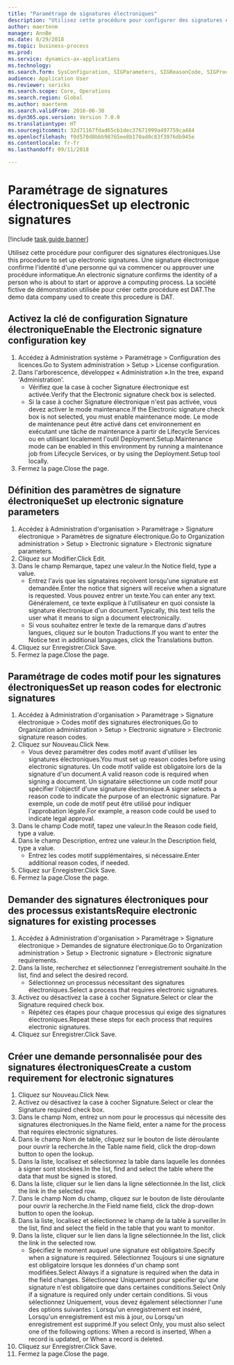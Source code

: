 ```yaml
--- 
title: "Paramétrage de signatures électroniques"
description: "Utilisez cette procédure pour configurer des signatures électroniques."
author: maertenm
manager: AnnBe
ms.date: 8/29/2018
ms.topic: business-process
ms.prod: 
ms.service: dynamics-ax-applications
ms.technology: 
ms.search.form: SysConfiguration, SIGParameters, SIGReasonCode, SIGProcSetup
audience: Application User
ms.reviewer: sericks
ms.search.scope: Core, Operations
ms.search.region: Global
ms.author: maertenm
ms.search.validFrom: 2016-06-30
ms.dyn365.ops.version: Version 7.0.0
ms.translationtype: HT
ms.sourcegitcommit: 32d71167fdad65cb1dec37671999a497759ca484
ms.openlocfilehash: f0d570d8bbb98765ee8b170ad0c83f3976db945e
ms.contentlocale: fr-fr
ms.lasthandoff: 09/11/2018

---
```

# <a name="set-up-electronic-signatures"></a><span data-ttu-id="23554-103">Paramétrage de signatures électroniques</span><span class="sxs-lookup"><span data-stu-id="23554-103">Set up electronic signatures</span></span>

[!include [task guide banner](../../includes/task-guide-banner.md)]

<span data-ttu-id="23554-104">Utilisez cette procédure pour configurer des signatures électroniques.</span><span class="sxs-lookup"><span data-stu-id="23554-104">Use this procedure to set up electronic signatures.</span></span> <span data-ttu-id="23554-105">Une signature électronique confirme l'identité d'une personne qui va commencer ou approuver une procédure informatique.</span><span class="sxs-lookup"><span data-stu-id="23554-105">An electronic signature confirms the identity of a person who is about to start or approve a computing process.</span></span> <span data-ttu-id="23554-106">La société fictive de démonstration utilisée pour créer cette procédure est DAT.</span><span class="sxs-lookup"><span data-stu-id="23554-106">The demo data company used to create this procedure is DAT.</span></span>


## <a name="enable-the-electronic-signature-configuration-key"></a><span data-ttu-id="23554-107">Activez la clé de configuration Signature électronique</span><span class="sxs-lookup"><span data-stu-id="23554-107">Enable the Electronic signature configuration key</span></span>
1. <span data-ttu-id="23554-108">Accédez à Administration système > Paramétrage > Configuration des licences.</span><span class="sxs-lookup"><span data-stu-id="23554-108">Go to System administration > Setup > License configuration.</span></span>
2. <span data-ttu-id="23554-109">Dans l'arborescence, développez « Administration ».</span><span class="sxs-lookup"><span data-stu-id="23554-109">In the tree, expand 'Administration'.</span></span>
    * <span data-ttu-id="23554-110">Vérifiez que la case à cocher Signature électronique est activée.</span><span class="sxs-lookup"><span data-stu-id="23554-110">Verify that the Electronic signature check box is selected.</span></span>  
    * <span data-ttu-id="23554-111">Si la case à cocher Signature électronique n'est pas activée, vous devez activer le mode maintenance.</span><span class="sxs-lookup"><span data-stu-id="23554-111">If the Electronic signature check box is not selected, you must enable maintenance mode.</span></span> <span data-ttu-id="23554-112">Le mode de maintenance peut être activé dans cet environnement en exécutant une tâche de maintenance à partir de Lifecycle Services ou en utilisant localement l'outil Deployment.Setup.</span><span class="sxs-lookup"><span data-stu-id="23554-112">Maintenance mode can be enabled in this environment by running a maintenance job from Lifecycle Services, or by using the Deployment.Setup tool locally.</span></span>  
3. <span data-ttu-id="23554-113">Fermez la page.</span><span class="sxs-lookup"><span data-stu-id="23554-113">Close the page.</span></span>

## <a name="set-up-electronic-signature-parameters"></a><span data-ttu-id="23554-114">Définition des paramètres de signature électronique</span><span class="sxs-lookup"><span data-stu-id="23554-114">Set up electronic signature parameters</span></span>
1. <span data-ttu-id="23554-115">Accédez à Administration d'organisation > Paramétrage > Signature électronique > Paramètres de signature électronique.</span><span class="sxs-lookup"><span data-stu-id="23554-115">Go to Organization administration > Setup > Electronic signature > Electronic signature parameters.</span></span>
2. <span data-ttu-id="23554-116">Cliquez sur Modifier.</span><span class="sxs-lookup"><span data-stu-id="23554-116">Click Edit.</span></span>
3. <span data-ttu-id="23554-117">Dans le champ Remarque, tapez une valeur.</span><span class="sxs-lookup"><span data-stu-id="23554-117">In the Notice field, type a value.</span></span>
    * <span data-ttu-id="23554-118">Entrez l'avis que les signataires reçoivent lorsqu'une signature est demandée.</span><span class="sxs-lookup"><span data-stu-id="23554-118">Enter the notice that signers will receive when a signature is requested.</span></span> <span data-ttu-id="23554-119">Vous pouvez entrer un texte.</span><span class="sxs-lookup"><span data-stu-id="23554-119">You can enter any text.</span></span> <span data-ttu-id="23554-120">Généralement, ce texte explique à l'utilisateur en quoi consiste la signature électronique d'un document.</span><span class="sxs-lookup"><span data-stu-id="23554-120">Typically, this text tells the user what it means to sign a document electronically.</span></span>  
    * <span data-ttu-id="23554-121">Si vous souhaitez entrer le texte de la remarque dans d'autres langues, cliquez sur le bouton Traductions.</span><span class="sxs-lookup"><span data-stu-id="23554-121">If you want to enter the Notice text in additional languages, click the Translations button.</span></span>  
4. <span data-ttu-id="23554-122">Cliquez sur Enregistrer.</span><span class="sxs-lookup"><span data-stu-id="23554-122">Click Save.</span></span>
5. <span data-ttu-id="23554-123">Fermez la page.</span><span class="sxs-lookup"><span data-stu-id="23554-123">Close the page.</span></span>

## <a name="set-up-reason-codes-for-electronic-signatures"></a><span data-ttu-id="23554-124">Paramétrage de codes motif pour les signatures électroniques</span><span class="sxs-lookup"><span data-stu-id="23554-124">Set up reason codes for electronic signatures</span></span>
1. <span data-ttu-id="23554-125">Accédez à Administration d'organisation > Paramétrage > Signature électronique > Codes motif des signatures électroniques.</span><span class="sxs-lookup"><span data-stu-id="23554-125">Go to Organization administration > Setup > Electronic signature > Electronic signature reason codes.</span></span>
2. <span data-ttu-id="23554-126">Cliquez sur Nouveau.</span><span class="sxs-lookup"><span data-stu-id="23554-126">Click New.</span></span>
    * <span data-ttu-id="23554-127">Vous devez paramétrer des codes motif avant d'utiliser les signatures électroniques.</span><span class="sxs-lookup"><span data-stu-id="23554-127">You must set up reason codes before using electronic signatures.</span></span> <span data-ttu-id="23554-128">Un code motif valide est obligatoire lors de la signature d'un document.</span><span class="sxs-lookup"><span data-stu-id="23554-128">A valid reason code is required when signing a document.</span></span>     <span data-ttu-id="23554-129">Un signataire sélectionne un code motif pour spécifier l'objectif d'une signature électronique.</span><span class="sxs-lookup"><span data-stu-id="23554-129">A signer selects a reason code to indicate the purpose of an electronic signature.</span></span> <span data-ttu-id="23554-130">Par exemple, un code de motif peut être utilisé pour indiquer l'approbation légale.</span><span class="sxs-lookup"><span data-stu-id="23554-130">For example, a reason code could be used to indicate legal approval.</span></span>  
3. <span data-ttu-id="23554-131">Dans le champ Code motif, tapez une valeur.</span><span class="sxs-lookup"><span data-stu-id="23554-131">In the Reason code field, type a value.</span></span>
4. <span data-ttu-id="23554-132">Dans le champ Description, entrez une valeur.</span><span class="sxs-lookup"><span data-stu-id="23554-132">In the Description field, type a value.</span></span>
    * <span data-ttu-id="23554-133">Entrez les codes motif supplémentaires, si nécessaire.</span><span class="sxs-lookup"><span data-stu-id="23554-133">Enter additional reason codes, if needed.</span></span>  
5. <span data-ttu-id="23554-134">Cliquez sur Enregistrer.</span><span class="sxs-lookup"><span data-stu-id="23554-134">Click Save.</span></span>
6. <span data-ttu-id="23554-135">Fermez la page.</span><span class="sxs-lookup"><span data-stu-id="23554-135">Close the page.</span></span>

## <a name="require-electronic-signatures-for-existing-processes"></a><span data-ttu-id="23554-136">Demander des signatures électroniques pour des processus existants</span><span class="sxs-lookup"><span data-stu-id="23554-136">Require electronic signatures for existing processes</span></span>
1. <span data-ttu-id="23554-137">Accédez à Administration d'organisation > Paramétrage > Signature électronique > Demandes de signature électronique.</span><span class="sxs-lookup"><span data-stu-id="23554-137">Go to Organization administration > Setup > Electronic signature > Electronic signature requirements.</span></span>
2. <span data-ttu-id="23554-138">Dans la liste, recherchez et sélectionnez l'enregistrement souhaité.</span><span class="sxs-lookup"><span data-stu-id="23554-138">In the list, find and select the desired record.</span></span>
    * <span data-ttu-id="23554-139">Sélectionnez un processus nécessitant des signatures électroniques.</span><span class="sxs-lookup"><span data-stu-id="23554-139">Select a process that requires electronic signatures.</span></span>  
3. <span data-ttu-id="23554-140">Activez ou désactivez la case à cocher Signature.</span><span class="sxs-lookup"><span data-stu-id="23554-140">Select or clear the Signature required check box.</span></span>
    * <span data-ttu-id="23554-141">Répétez ces étapes pour chaque processus qui exige des signatures électroniques.</span><span class="sxs-lookup"><span data-stu-id="23554-141">Repeat these steps for each process that requires electronic signatures.</span></span>  
4. <span data-ttu-id="23554-142">Cliquez sur Enregistrer.</span><span class="sxs-lookup"><span data-stu-id="23554-142">Click Save.</span></span>

## <a name="create-a-custom-requirement-for-electronic-signatures"></a><span data-ttu-id="23554-143">Créer une demande personnalisée pour des signatures électroniques</span><span class="sxs-lookup"><span data-stu-id="23554-143">Create a custom requirement for electronic signatures</span></span>
1. <span data-ttu-id="23554-144">Cliquez sur Nouveau.</span><span class="sxs-lookup"><span data-stu-id="23554-144">Click New.</span></span>
2. <span data-ttu-id="23554-145">Activez ou désactivez la case à cocher Signature.</span><span class="sxs-lookup"><span data-stu-id="23554-145">Select or clear the Signature required check box.</span></span>
3. <span data-ttu-id="23554-146">Dans le champ Nom, entrez un nom pour le processus qui nécessite des signatures électroniques.</span><span class="sxs-lookup"><span data-stu-id="23554-146">In the Name field, enter a name for the process that requires electronic signatures.</span></span>
4. <span data-ttu-id="23554-147">Dans le champ Nom de table, cliquez sur le bouton de liste déroulante pour ouvrir la recherche.</span><span class="sxs-lookup"><span data-stu-id="23554-147">In the Table name field, click the drop-down button to open the lookup.</span></span>
5. <span data-ttu-id="23554-148">Dans la liste, localisez et sélectionnez la table dans laquelle les données à signer sont stockées.</span><span class="sxs-lookup"><span data-stu-id="23554-148">In the list, find and select the table where the data that must be signed is stored.</span></span>
6. <span data-ttu-id="23554-149">Dans la liste, cliquer sur le lien dans la ligne sélectionnée.</span><span class="sxs-lookup"><span data-stu-id="23554-149">In the list, click the link in the selected row.</span></span>
7. <span data-ttu-id="23554-150">Dans le champ Nom du champ, cliquez sur le bouton de liste déroulante pour ouvrir la recherche.</span><span class="sxs-lookup"><span data-stu-id="23554-150">In the Field name field, click the drop-down button to open the lookup.</span></span>
8. <span data-ttu-id="23554-151">Dans la liste, localisez et sélectionnez le champ de la table à surveiller.</span><span class="sxs-lookup"><span data-stu-id="23554-151">In the list, find and select the field in the table that you want to monitor.</span></span>
9. <span data-ttu-id="23554-152">Dans la liste, cliquer sur le lien dans la ligne sélectionnée.</span><span class="sxs-lookup"><span data-stu-id="23554-152">In the list, click the link in the selected row.</span></span>
    * <span data-ttu-id="23554-153">Spécifiez le moment auquel une signature est obligatoire.</span><span class="sxs-lookup"><span data-stu-id="23554-153">Specify when a signature is required.</span></span>     <span data-ttu-id="23554-154">Sélectionnez Toujours si une signature est obligatoire lorsque les données d'un champ sont modifiées.</span><span class="sxs-lookup"><span data-stu-id="23554-154">Select Always if a signature is required when the data in the field changes.</span></span>     <span data-ttu-id="23554-155">Sélectionnez Uniquement pour spécifier qu'une signature n'est obligatoire que dans certaines conditions.</span><span class="sxs-lookup"><span data-stu-id="23554-155">Select Only if a signature is required only under certain conditions.</span></span> <span data-ttu-id="23554-156">Si vous sélectionnez Uniquement, vous devez également sélectionner l'une des options suivantes : Lorsqu'un enregistrement est inséré, Lorsqu'un enregistrement est mis à jour, ou Lorsqu'un enregistrement est supprimé.</span><span class="sxs-lookup"><span data-stu-id="23554-156">If you select Only, you must also select one of the following options: When a record is inserted, When a record is updated, or When a record is deleted.</span></span>  
10. <span data-ttu-id="23554-157">Cliquez sur Enregistrer.</span><span class="sxs-lookup"><span data-stu-id="23554-157">Click Save.</span></span>
11. <span data-ttu-id="23554-158">Fermez la page.</span><span class="sxs-lookup"><span data-stu-id="23554-158">Close the page.</span></span>


